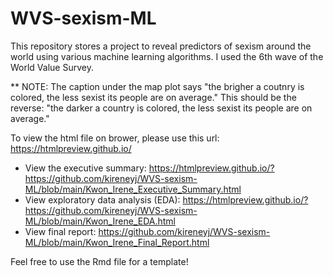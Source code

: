 # WVS-sexism-ML
This repository stores a project to reveal predictors of sexism around the world using various machine learning algorithms. I used the 6th wave of the World Value Survey.

** NOTE: The caption under the map plot says "the brigher a coutnry is colored, the less sexist its people are on average." This should be the reverse: "the darker a country is colored, the less sexist its people are on average."

To view the html file on brower, please use this url: https://htmlpreview.github.io/
* View the executive summary: https://htmlpreview.github.io/?https://github.com/kireneyj/WVS-sexism-ML/blob/main/Kwon_Irene_Executive_Summary.html
* View exploratory data analysis (EDA): https://htmlpreview.github.io/?https://github.com/kireneyj/WVS-sexism-ML/blob/main/Kwon_Irene_EDA.html
* View final report: https://github.com/kireneyj/WVS-sexism-ML/blob/main/Kwon_Irene_Final_Report.html

Feel free to use the Rmd file for a template! 
